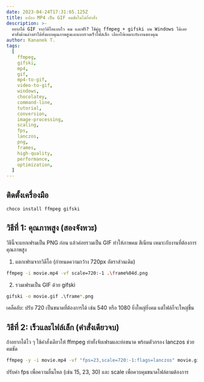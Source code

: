 ```yaml
---
date: 2023-04-24T17:31:65.125Z
title: แปลง MP4 เป็น GIF คมชัดในไม่กี่คำสั่ง
description: >-
  อยากได้ GIF จากวิดีโอแบบไว คม และฟรี? ใช้คู่หู ffmpeg + gifski บน Windows ได้เลย 
  คำสั่งด้านล่างทำได้ทั้งแบบคุณภาพสูงและแบบรวดเร็วไฟล์เล็ก เลือกให้เหมาะกับงานของคุณ
author: Kananek T.
tags:
  [
    ffmpeg,
    gifski,
    mp4,
    gif,
    mp4-to-gif,
    video-to-gif,
    windows,
    chocolatey,
    command-line,
    tutorial,
    conversion,
    image-processing,
    scaling,
    fps,
    lanczos,
    png,
    frames,
    high-quality,
    performance,
    optimization,
  ]
---
```


## ติดตั้งเครื่องมือ

```bash
choco install ffmpeg gifski
```

## วิธีที่ 1: คุณภาพสูง (สองจังหวะ)

วิธีนี้จะแยกเฟรมเป็น PNG ก่อน แล้วค่อยรวมเป็น GIF ทำให้ภาพคม สีเนียน เหมาะกับงานที่ต้องการคุณภาพสูง

1. แตกเฟรมจากวิดีโอ (กำหนดความกว้าง 720px อัตราส่วนเดิม)

```bash
ffmpeg -i movie.mp4 -vf scale=720:-1 .\frame%04d.png
```

2. รวมเฟรมเป็น GIF ด้วย gifski

```bash
gifski -o movie.gif .\frame*.png
```

เคล็ดลับ: ปรับ 720 เป็นขนาดที่ต้องการได้ เช่น 540 หรือ 1080 ยิ่งใหญ่ยิ่งคม แต่ไฟล์ก็จะใหญ่ขึ้น

## วิธีที่ 2: เร็วและไฟล์เล็ก (คำสั่งเดียวจบ)

ถ้าอยากได้ไว ๆ ใช้คำสั่งเดียวให้ ffmpeg ทำทั้งจับเฟรมและย่อขนาด พร้อมตัวกรอง lanczos ช่วยคมชัด

```bash
ffmpeg -y -i movie.mp4 -vf "fps=23,scale=720:-1:flags=lanczos" movie.gif
```

ปรับค่า fps เพื่อความลื่นไหล (เช่น 15, 23, 30) และ scale เพื่อควบคุมขนาดไฟล์ตามต้องการ
